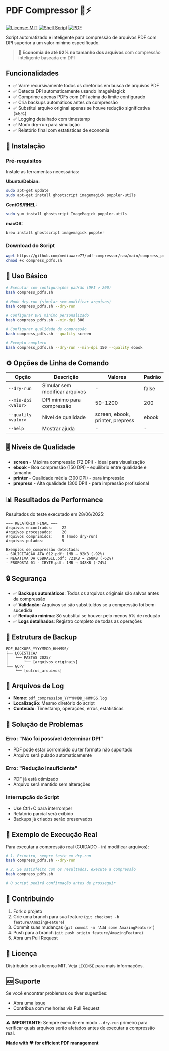 # PDF Compressor 📄⚡

[![License: MIT](https://img.shields.io/badge/License-MIT-yellow.svg)](https://opensource.org/licenses/MIT)
[![Shell Script](https://img.shields.io/badge/shell_script-bash-green.svg)](https://www.gnu.org/software/bash/)
[![PDF](https://img.shields.io/badge/PDF-compression-red.svg)](https://www.adobe.com/acrobat/about-adobe-pdf.html)

Script automatizado e inteligente para compressão de arquivos PDF com DPI superior a um valor mínimo especificado.

> 🎯 **Economia de até 92% no tamanho dos arquivos** com compressão inteligente baseada em DPI

## Funcionalidades

- ✅ Varre recursivamente todos os diretórios em busca de arquivos PDF
- ✅ Detecta DPI automaticamente usando ImageMagick
- ✅ Comprime apenas PDFs com DPI acima do limite configurado
- ✅ Cria backups automáticos antes da compressão
- ✅ Substitui arquivo original apenas se houve redução significativa (≥5%)
- ✅ Logging detalhado com timestamp
- ✅ Modo dry-run para simulação
- ✅ Relatório final com estatísticas de economia

## 🚀 Instalação

### Pré-requisitos

Instale as ferramentas necessárias:

**Ubuntu/Debian:**
```bash
sudo apt-get update
sudo apt-get install ghostscript imagemagick poppler-utils
```

**CentOS/RHEL:**
```bash
sudo yum install ghostscript ImageMagick poppler-utils
```

**macOS:**
```bash
brew install ghostscript imagemagick poppler
```

### Download do Script

```bash
wget https://github.com/mediaware77/pdf-compressor/raw/main/compress_pdfs.sh
chmod +x compress_pdfs.sh
```

## 📖 Uso Básico

```bash
# Executar com configurações padrão (DPI > 200)
bash compress_pdfs.sh

# Modo dry-run (simular sem modificar arquivos)
bash compress_pdfs.sh --dry-run

# Configurar DPI mínimo personalizado
bash compress_pdfs.sh --min-dpi 300

# Configurar qualidade de compressão
bash compress_pdfs.sh --quality screen

# Exemplo completo
bash compress_pdfs.sh --dry-run --min-dpi 150 --quality ebook
```

## ⚙️ Opções de Linha de Comando

| Opção | Descrição | Valores | Padrão |
|-------|-----------|---------|---------|
| `--dry-run` | Simular sem modificar arquivos | - | false |
| `--min-dpi <valor>` | DPI mínimo para compressão | 50-1200 | 200 |
| `--quality <valor>` | Nível de qualidade | screen, ebook, printer, prepress | ebook |
| `--help` | Mostrar ajuda | - | - |

## 🎚️ Níveis de Qualidade

- **screen** - Máxima compressão (72 DPI) - ideal para visualização
- **ebook** - Boa compressão (150 DPI) - equilibrio entre qualidade e tamanho
- **printer** - Qualidade média (300 DPI) - para impressão
- **prepress** - Alta qualidade (300 DPI) - para impressão profissional

## 📊 Resultados de Performance

Resultados do teste executado em 28/06/2025:

```
=== RELATÓRIO FINAL ===
Arquivos encontrados:    22
Arquivos processados:    20
Arquivos comprimidos:    0 (modo dry-run)
Arquivos pulados:        5

Exemplos de compressão detectada:
- SOLICITAÇÃO ATA 012.pdf: 1MB → 92KB (-92%)
- NEGATIVA DA CSBRASIL.pdf: 721KB → 268KB (-62%)
- PROPOSTA 01 - IBYTE.pdf: 1MB → 348KB (-74%)
```

## 🔒 Segurança

- ✅ **Backups automáticos**: Todos os arquivos originais são salvos antes da compressão
- ✅ **Validação**: Arquivos só são substituídos se a compressão foi bem-sucedida
- ✅ **Redução mínima**: Só substitui se houver pelo menos 5% de redução
- ✅ **Logs detalhados**: Registro completo de todas as operações

## 📁 Estrutura de Backup

```
PDF_BACKUPS_YYYYMMDD_HHMMSS/
├── LOGISTICA/
│   └── PASTAS 2025/
│       └── [arquivos_originais]
└── GCP/
    └── [outros_arquivos]
```

## 📝 Arquivos de Log

- **Nome**: `pdf_compression_YYYYMMDD_HHMMSS.log`
- **Localização**: Mesmo diretório do script
- **Conteúdo**: Timestamp, operações, erros, estatísticas

## 🔧 Solução de Problemas

### Erro: "Não foi possível determinar DPI"
- PDF pode estar corrompido ou ter formato não suportado
- Arquivo será pulado automaticamente

### Erro: "Redução insuficiente"
- PDF já está otimizado
- Arquivo será mantido sem alterações

### Interrupção do Script
- Use Ctrl+C para interromper
- Relatório parcial será exibido
- Backups já criados serão preservados

## 🎯 Exemplo de Execução Real

Para executar a compressão real (CUIDADO - irá modificar arquivos):

```bash
# 1. Primeiro, sempre teste em dry-run
bash compress_pdfs.sh --dry-run

# 2. Se satisfeito com os resultados, execute a compressão
bash compress_pdfs.sh

# O script pedirá confirmação antes de prosseguir
```

## 🤝 Contribuindo

1. Fork o projeto
2. Crie uma branch para sua feature (`git checkout -b feature/AmazingFeature`)
3. Commit suas mudanças (`git commit -m 'Add some AmazingFeature'`)
4. Push para a branch (`git push origin feature/AmazingFeature`)
5. Abra um Pull Request

## 📄 Licença

Distribuído sob a licença MIT. Veja `LICENSE` para mais informações.

## 🆘 Suporte

Se você encontrar problemas ou tiver sugestões:

- Abra uma [issue](https://github.com/seu-usuario/pdf-compressor/issues)
- Contribua com melhorias via Pull Request

---

**⚠️ IMPORTANTE**: Sempre execute em modo `--dry-run` primeiro para verificar quais arquivos serão afetados antes de executar a compressão real.

**Made with ❤️ for efficient PDF management**

